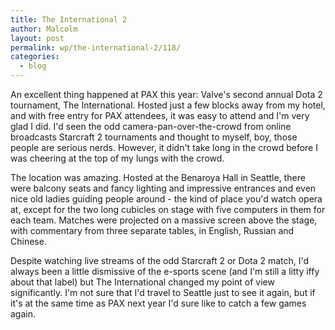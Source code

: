 ```yaml
---
title: The International 2
author: Malcolm
layout: post
permalink: wp/the-international-2/118/
categories:
  - blog
---
```

An excellent thing happened at PAX this year: Valve's second annual Dota 2 tournament, The International. Hosted just a few blocks away from my hotel, and with free entry for PAX attendees, it was easy to attend and I'm very glad I did. I'd seen the odd camera-pan-over-the-crowd from online broadcasts Starcraft 2 tournaments and thought to myself, boy, those people are serious nerds. However, it didn't take long in the crowd before I was cheering at the top of my lungs with the crowd.

The location was amazing. Hosted at the Benaroya Hall in Seattle, there were balcony seats and fancy lighting and impressive entrances and even nice old ladies guiding people around - the kind of place you'd watch opera at, except for the two long cubicles on stage with five computers in them for each team. Matches were projected on a massive screen above the stage, with commentary from three separate tables, in English, Russian and Chinese.

Despite watching live streams of the odd Starcraft 2 or Dota 2 match, I'd always been a little dismissive of the e-sports scene (and I'm still a litty iffy about that label) but The International changed my point of view significantly. I'm not sure that I'd travel to Seattle just to see it again, but if it's at the same time as PAX next year I'd sure like to catch a few games again.